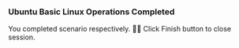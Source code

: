 ### Ubuntu Basic Linux Operations Completed  
  
You completed scenario respectively. 👏🏻
Click Finish button to close session.  
